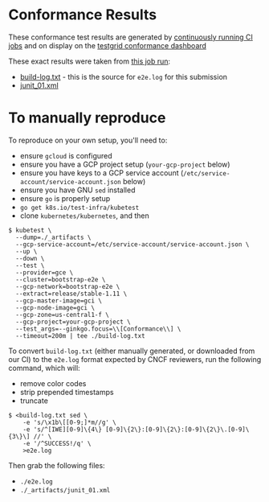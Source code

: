 # Conformance Results

These conformance test results are generated by
[continuously running CI jobs][conformance-jobs] and on display
on the [testgrid conformance dashboard][conformance-dashboard]

These exact results were taken from [this job run][ci-job]:
- [build-log.txt] - this is the source for `e2e.log` for this submission
- [junit_01.xml]

# To manually reproduce

To reproduce on your own setup, you'll need to:

- ensure `gcloud` is configured
- ensure you have a GCP project setup (`your-gcp-project` below)
- ensure you have keys to a GCP service account (`/etc/service-account/service-account.json` below)
- ensure you have GNU `sed` installed
- ensure `go` is properly setup
- `go get k8s.io/test-infra/kubetest`
- clone `kubernetes/kubernetes`, and then

```console
$ kubetest \
  --dump=./_artifacts \
  --gcp-service-account=/etc/service-account/service-account.json \
  --up \
  --down \
  --test \
  --provider=gce \
  --cluster=bootstrap-e2e \
  --gcp-network=bootstrap-e2e \
  --extract=release/stable-1.11 \
  --gcp-master-image=gci \
  --gcp-node-image=gci \
  --gcp-zone=us-central1-f \
  --gcp-project=your-gcp-project \
  --test_args=--ginkgo.focus=\\[Conformance\\] \
  --timeout=200m | tee ./build-log.txt
```

To convert `build-log.txt` (either manually generated, or downloaded 
from our CI) to the `e2e.log` format expected by CNCF reviewers, run
the following command, which will:
- remove color codes
- strip prepended timestamps
- truncate

```console
$ <build-log.txt sed \
    -e 's/\x1b\[[0-9;]*m//g' \
    -e 's/^[IWE][0-9]\{4\} [0-9]\{2\}:[0-9]\{2\}:[0-9]\{2\}\.[0-9]\{3\}\] //' \
    -e '/^SUCCESS!/q' \
    >e2e.log
```

Then grab the following files:

- `./e2e.log`
- `./_artifacts/junit_01.xml`

[conformance-dashboard]: https://k8s-testgrid.appspot.com/conformance-gce#GCE,%20v1.9%20(release)
[conformance-jobs]: https://github.com/kubernetes/test-infra/tree/master/config/jobs/kubernetes/sig-gcp/gce-conformance.yaml
[ci-job]: https://k8s-gubernator.appspot.com/build/kubernetes-jenkins/logs/ci-kubernetes-gce-conformance-stable-1-11/8
[build-log.txt]: https://storage.googleapis.com/kubernetes-jenkins/logs/ci-kubernetes-gce-conformance-stable-1-11/8/build-log.txt
[junit_01.xml]:  https://storage.googleapis.com/kubernetes-jenkins/logs/ci-kubernetes-gce-conformance-stable-1-11/8/artifacts/junit_01.xml
